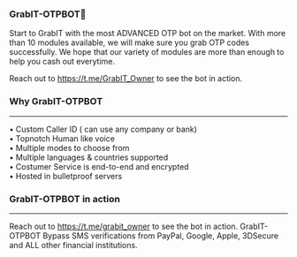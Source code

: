 ### GrabIT-OTPBOT🤖

Start to GrabIT with the most ADVANCED OTP bot on the market.
With more than 10 modules available, we will make sure you grab OTP codes successfully.
We hope that our variety of modules are more than enough to help you cash out everytime.

Reach out to https://t.me/GrabIT_Owner to see the bot in action.

### Why GrabIT-OTPBOT
---

• Custom Caller ID ( can use any company or bank)                                                                                                                         
• Topnotch Human like voice                                                                                                                                               
• Multiple modes to choose from                                                                                                                                           
• Multiple languages & countries supported                                                                                                                               
• Costumer Service is end-to-end and encrypted                                                                                                                           
• Hosted in bulletproof servers

### GrabIT-OTPBOT in action
---

Reach out to https://t.me/grabit_owner to see the bot in action. GrabIT-OTPBOT Bypass SMS verifications from PayPal, Google, Apple, 3DSecure and ALL other financial institutions.
